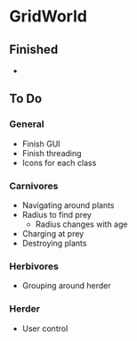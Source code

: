 # GridWorld

## Finished
-

## To Do

### General
- Finish GUI
- Finish threading
- Icons for each class

### Carnivores
- Navigating around plants
- Radius to find prey
    - Radius changes with age
- Charging at prey
- Destroying plants

### Herbivores
- Grouping around herder

### Herder
- User control
